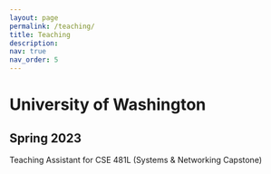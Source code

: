 ```yaml
---
layout: page
permalink: /teaching/
title: Teaching
description: 
nav: true
nav_order: 5
---
```


# University of Washington
## Spring 2023
Teaching Assistant for CSE 481L (Systems & Networking Capstone)